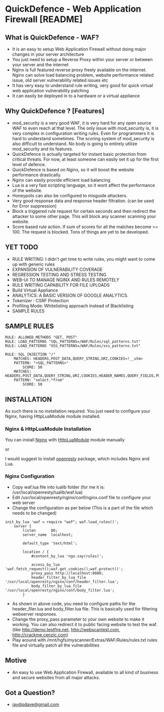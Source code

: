 # QuickDefence - Web Application Firewall [README]

## What is QuickDefence - WAF?

* It is an easy to setup Web Application Firewall without doing major changes in your server architecture
* You just need to setup a Reverse Proxy within your server or between your server and the internet
* Nginx is full featured reverse proxy freely available on the internet. Nginx can solve load balancing problem, website performance related issue, old server vulnerability related issues etc
* It has very easy to understand rule writing, very good for quick virtual web application vulnerability patching
* It can easily be deployed in to a hardware or a virtual appliance

## Why QuickDefence ? [Features]

* mod_security is a very good WAF, it is very hard for any open source WAF to even reach at that level. The only issue with mod_security is, it is very complex in configuration writing rules. Even for programmers it is hard to understand sometimes. The scoring system of mod_security is also difficult to understand. No body is going to entirely utilize mod_security and its features.
* QuickDefence is actually targeted for instant basic protection from critical threats. For now, at least someone can easily set it up for the first level of defence.
* QuickDefence is based on Nginx, so it will boost the website performance drastically.
* Nginx can easily provide efficient load balancing
* Lua is a very fast scripting language, so it wont affect the performance of the website.
* Honeypots can also be configured to misguide attackers.
* Very good response data and response header filtration. (can be used for Error suppression)
* Block a triggered rule request for certain seconds and then redirect the attacker to some other page. This will block any scanner scanning your website.
* Score based rule action. If sum of scores for all the matches become >= 100. The request is blocked.
Tons of things are yet to be developed.

## YET TODO

* RULE WRITING: I didn't get time to write rules, you might want to come up with generic rules
* EXPANSION OF VULNERABILITY COVERAGE
* REGRESSION TESTING AND STRESS TESTING
* WEB-UI TO MANAGE NGINX AND RULES REMOTELY
* RULE WRITING CAPABILITY FOR FILE UPLOADS
* Build Virtual Appliance
* ANALYTICS: A BASIC VERSION OF GOOGLE ANALYTICS.
* Tokenizer : CSRF Protection
* Profiling Mode: Whitelisting approach instead of Blacklisting
* SAMPLE RULES
	
## SAMPLE RULES

```
RULE: ALLOWED_METHODS "GET, POST"
RULE: LOAD_PATTERNS "SQL_PATTERNS=/WAF/Rules/sql_patterns.txt"
RULE: LOAD_PATTERNS "XSS_PATTERNS=/WAF/Rules/xss_patterns.txt"

RULE: SQL_INJECTION "/"
	MATCHES: HEADERS,POST_DATA,QUERY_STRING,URI,COOKIES<!__utm>
	PATTERN: "<SQL_PATTERNS>"
		SCORE: 50
	MATCHES: HEADERS,POST_DATA,QUERY_STRING,URI,COOKIES,HEADER_NAMES,QUERY_FIELDS,POST_FIELDS,POST_BODY,COOKIE_NAMES,METHOD
	PATTERN: "select.*from"
		SCORE: 50	
```

## INSTALLATION

As such there is no installation required. You just need to configure your Nginx, having HttpLuaModule module installed.

### Nginx & HttpLuaModule Installation
You can install [Nginx](http://wiki.nginx.org/Install) with [HttpLuaModule](http://wiki.nginx.org/HttpLuaModule) module manually

or

I would suggest to install [openresty](http://openresty.org/) package, which includes Nginx and Lua.

### Nginx Configuration
* Copy waf.lua file into lualib folder (for me it is: /usr/local/openresty/lualib/waf.lua)
* Edit /usr/local/openresty/nginx/conf/nginx.conf file to configure your web server
* Change the configuration as per below (This is a part of the file which needs to be changed)

```
init_by_lua 'waf = require "waf"; waf.load_rules()';
	server {
		listen       80;
		server_name  localhost;

		default_type 'text/html';

		location / {
			#content_by_lua 'ngx.say(rules)';

			access_by_lua 'waf.fetch_request();waf.get_cookies();waf.protect()';
			proxy_pass http://localhost:8080;
			header_filter_by_lua_file '/usr/local/openresty/nginx/conf/header_filter.lua';
			body_filter_by_lua_file '/usr/local/openresty/nginx/conf/body_filter.lua';
		}
```
* As shown in above code, you need to configure paths for the header_filer.lua and body_filter.lua file. This is basically used for filtering webserver responses.
* Change the proxy_pass parameter to your own website to make it working. You can also redirect it to public facing website to test the waf. (like http://demo.testfire.net, http://webscantest.com, http://crackme.cenzic.com)
* Play around with /mnt/hgfs/myscanner/Extras/WAF/Rules/rules.txt rules file and virtually patch all the vulnerabilities
		
## Motive
	
* An easy to use Web Application Firewall, available to all kind of business and secure websites from all major attacks.
	
## Got a Question?
	
* jaydipdave@gmail.com
	
		



